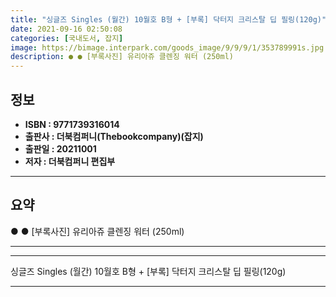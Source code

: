 ```yaml
---
title: "싱글즈 Singles (월간) 10월호 B형 + [부록] 닥터지 크리스탈 딥 필링(120g)"
date: 2021-09-16 02:50:08
categories: [국내도서, 잡지]
image: https://bimage.interpark.com/goods_image/9/9/9/1/353789991s.jpg
description: ● ● [부록사진] 유리아쥬 클렌징 워터 (250ml)
---
```


## **정보**

- **ISBN : 9771739316014**
- **출판사 : 더북컴퍼니(Thebookcompany)(잡지)**
- **출판일 : 20211001**
- **저자 : 더북컴퍼니 편집부**

------



## **요약**

●  ●  [부록사진]
유리아쥬 클렌징 워터 (250ml)

------



------


싱글즈 Singles (월간) 10월호 B형 + [부록] 닥터지 크리스탈 딥 필링(120g) 

------


